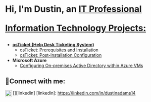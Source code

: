 <h1>Hi, I'm Dustin, an <a href="https://linkedin.com/in/dustinadams14">IT Professional

 Information Technology Projects:</h2>

- <b>osTicket (Help Desk Ticketing System)</b>
  - [osTicket: Prerequisites and Installation](https://github.com/dustinadams08/osticket-prereqs)
  - [osTicket: Post-Installation Configuration](https://github.com/dustinadams08/post-install-config)
- <b>Microsoft Azure</b>
  - [Configuring On-premises Active Directory within Azure VMs](https://github.com/dustinadams08/configure-ad)
  
<h2>🤳Connect with me:</h2>

[<img align="left" alt="dustinadams14 | LinkedIn" width="22px" src="https://cdn.jsdelivr.net/npm/simple-icons@v3/icons/linkedin.svg" />][linkedin]
[linkedin]: https://linkedin.com/in/dustinadams14
